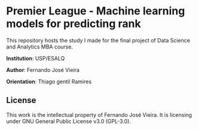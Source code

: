 # Premier League - Machine learning models for predicting rank

This repository hosts the study I made for the final project of Data Science and Analytics MBA course.

**Institution**: USP/ESALQ

**Author**: Fernando José Vieira

**Orientation**: Thiago gentil Ramires

## License
This work is the intellectual property of Fernando José Vieira.
It is licensing under GNU General Public License v3.0 (GPL-3.0).
